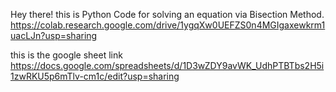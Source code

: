 Hey there!
this is Python Code for solving an equation via Bisection Method.
https://colab.research.google.com/drive/1ygqXw0UEFZS0n4MGIgaxewkrm1uacLJn?usp=sharing


this is the google sheet link
https://docs.google.com/spreadsheets/d/1D3wZDY9avWK_UdhPTBTbs2H5i1zwRKU5p6mTlv-cm1c/edit?usp=sharing
